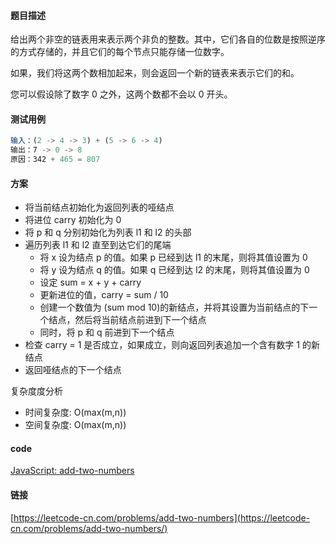 #### 题目描述
给出两个非空的链表用来表示两个非负的整数。其中，它们各自的位数是按照逆序的方式存储的，并且它们的每个节点只能存储一位数字。

如果，我们将这两个数相加起来，则会返回一个新的链表来表示它们的和。

您可以假设除了数字 0 之外，这两个数都不会以 0 开头。

#### 测试用例
```js
输入：(2 -> 4 -> 3) + (5 -> 6 -> 4)
输出：7 -> 0 -> 8
原因：342 + 465 = 807
```

#### 方案
- 将当前结点初始化为返回列表的哑结点
- 将进位 carry 初始化为 0
- 将 p 和 q 分别初始化为列表 l1 和 l2 的头部
- 遍历列表 l1 和 l2 直至到达它们的尾端
  - 将 x 设为结点 p 的值。如果 p 已经到达 l1 的末尾，则将其值设置为 0
  - 将 y 设为结点 q 的值。如果 q 已经到达 l2 的末尾，则将其值设置为 0
  - 设定 sum = x + y + carry
  - 更新进位的值，carry = sum / 10
  - 创建一个数值为 (sum mod 10)的新结点，并将其设置为当前结点的下一个结点，然后将当前结点前进到下一个结点
  - 同时，将 p 和 q 前进到下一个结点
- 检查 carry = 1 是否成立，如果成立，则向返回列表追加一个含有数字 1 的新结点
- 返回哑结点的下一个结点

复杂度度分析
- 时间复杂度: O(max(m,n))
- 空间复杂度: O(max(m,n))

#### code
[JavaScript: add-two-numbers](../code/JavaScript/add-two-numbers.js)

#### 链接
[https://leetcode-cn.com/problems/add-two-numbers](https://leetcode-cn.com/problems/add-two-numbers/)
